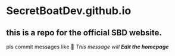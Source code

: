 # SecretBoatDev.github.io
## this is a repo for the official SBD website.

pls commit messages like :thinking: _This message will **Edit the homepage**_
